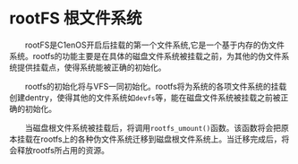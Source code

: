 # rootFS 根文件系统

&emsp;&emsp;rootFS是C1enOS开启后挂载的第一个文件系统,它是一个基于内存的伪文件系统。rootfs的功能主要是在具体的磁盘文件系统被挂载之前，为其他的伪文件系统提供挂载点，使得系统能被正确的初始化。

&emsp;&emsp;rootfs的初始化将与VFS一同初始化。rootfs将为系统的各项文件系统的挂载创建dentry，使得其他的文件系统如`devfs`等，能在磁盘文件系统被挂载之前被正确的初始化。

&emsp;&emsp;当磁盘根文件系统被挂载后，将调用`rootfs_umount()`函数。该函数将会把原本挂载在rootfs上的各种伪文件系统迁移到磁盘根文件系统上。当迁移完成后，将会释放rootfs所占用的资源。
